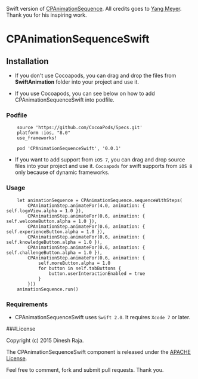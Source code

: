 Swift version of [CPAnimationSequence](https://github.com/yangmeyer/CPAnimationSequence). All credits goes to [Yang Meyer](https://github.com/yangmeyer). Thank you for his inspiring work.

# CPAnimationSequenceSwift

## Installation
* If you don't use Cocoapods, you can drag and drop the files from **SwiftAnimation** folder into your project and use it.

* If you use Cocoapods, you can see below on how to add CPAnimationSequenceSwift into podfile.

### Podfile

		source 'https://github.com/CocoaPods/Specs.git'
		platform :ios, "8.0"
		use_frameworks!
	
		pod 'CPAnimationSequenceSwift', '0.0.1' 

* If you want to add support from `iOS 7`, you can drag and drop source files into your project and use it. `Cocoapods` for swift supports from `iOS 8` only because of dynamic frameworks.


### Usage

        let animationSequence = CPAnimationSequence.sequenceWithSteps(
            CPAnimationStep.animateFor(4.0, animation: { self.logoView.alpha = 1.0 }),
            CPAnimationStep.animateFor(0.6, animation: { self.welcomeButton.alpha = 1.0 }),
            CPAnimationStep.animateFor(0.6, animation: { self.experienceButton.alpha = 1.0 }),
            CPAnimationStep.animateFor(0.6, animation: { self.knowledgeButton.alpha = 1.0 }),
            CPAnimationStep.animateFor(0.6, animation: { self.challengeButton.alpha = 1.0 }),
            CPAnimationStep.animateFor(0.6, animation: {
                self.moreButton.alpha = 1.0
                for button in self.tabButtons {
                    button.userInteractionEnabled = true
                }
            }))
        animationSequence.run()

### Requirements
* CPAnimationSequenceSwift uses `Swift 2.0`. It requires `Xcode 7` or later.


###License

Copyright (c) 2015 Dinesh Raja.

The CPAnimationSequenceSwift component is released under the [APACHE License](https://github.com/dineshrajas/CPAnimationSequenceSwift/blob/master/License.md).


Feel free to comment, fork and submit pull requests. Thank you.
